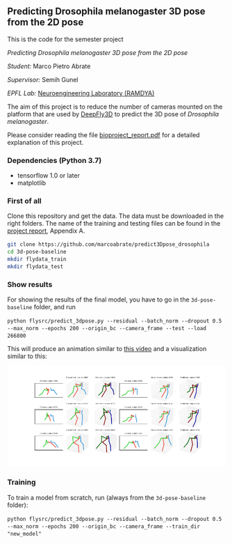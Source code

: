 ## Predicting Drosophila melanogaster 3D pose from the 2D pose

This is the code for the semester project

_Predicting Drosophila melanogaster 3D pose from the 2D pose_

_Student:_ Marco Pietro Abrate

_Supervisor:_ Semih Gunel

_EPFL Lab:_ [Neuroengineering Laboratory (RAMDYA)](https://ramdya-lab.epfl.ch/)

The aim of this project is to reduce the number of cameras mounted on the platform that are used by [DeepFly3D](https://github.com/NeLy-EPFL/DeepFly3D) to predict the 3D pose of _Drosophila melanogaster_.

Please consider reading the file [bioproject_report.pdf](https://github.com/marcoabrate/predict3Dpose_drosophila/blob/master/bioproject_report.pdf) for a detailed explanation of this project. 

### Dependencies (Python 3.7)

* tensorflow 1.0 or later
* matplotlib

### First of all
Clone this repository and get the data. The data must be downloaded in the right folders. The name of the training and testing files can be found in the [project report](https://github.com/marcoabrate/predict3Dpose_drosophila/blob/master/bioproject_report.pdf), Appendix A.

```bash
git clone https://github.com/marcoabrate/predict3Dpose_drosophila
cd 3d-pose-baseline
mkdir flydata_train
mkdir flydata_test
```

### Show results

For showing the results of the final model, you have to go in the `3d-pose-baseline` folder, and run

`python flysrc/predict_3dpose.py --residual --batch_norm --dropout 0.5 --max_norm --epochs 200 --origin_bc --camera_frame --test --load 266800`

This will produce an animation similar to [this video](https://www.youtube.com/watch?v=N31742fBUZg) and a visualization similar to this:

![Visualization example](/images/visualization_example.png)

### Training

To train a model from scratch, run (always from the `3d-pose-baseline` folder):

`python flysrc/predict_3dpose.py --residual --batch_norm --dropout 0.5 --max_norm --epochs 200 --origin_bc --camera_frame --train_dir "new_model"`
